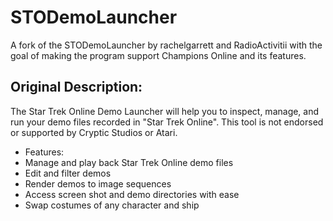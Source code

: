 # STODemoLauncher
A fork of the STODemoLauncher by rachelgarrett and RadioActivitii with the goal of making the program support Champions Online and its features.


## Original Description:

The Star Trek Online Demo Launcher will help you to inspect, manage, and run your demo files recorded in "Star Trek Online". This tool is not endorsed or supported by Cryptic Studios or Atari.

* Features:
* Manage and play back Star Trek Online demo files
* Edit and filter demos
* Render demos to image sequences
* Access screen shot and demo directories with ease
* Swap costumes of any character and ship
